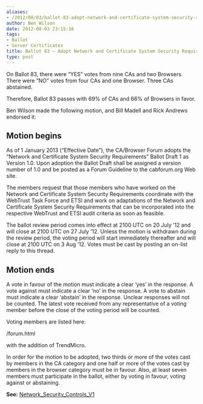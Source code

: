```yaml
---
aliases:
- /2012/08/03/ballot-83-adopt-network-and-certificate-system-security-requirements/
author: Ben Wilson
date: 2012-08-03 23:15:16
tags:
- Ballot
- Server Certificates
title: Ballot 83 – Adopt Network and Certificate System Security Requirements
type: post
---
```


On Ballot 83, there were “YES” votes from nine CAs and two Browsers. There were “NO” votes from four CAs and one Browser. Three CAs abstained.

Therefore, Ballot 83 passes with 69% of CAs and 66% of Browsers in favor.

Ben Wilson made the following motion, and Bill Madell and Rick Andrews endorsed it:

## Motion begins

As of 1 January 2013 (“Effective Date”), the CA/Browser Forum adopts the “Network and Certificate System Security Requirements” Ballot Draft 1 as Version 1.0. Upon adoption the Ballot Draft shall be assigned a version number of 1.0 and be posted as a Forum Guideline to the cabforum.org Web site.

The members request that those members who have worked on the Network and Certificate System Security Requirements coordinate with the WebTrust Task Force and ETSI and work on adaptations of the Network and Certificate System Security Requirements that can be incorporated into the respective WebTrust and ETSI audit criteria as soon as feasible.

The ballot review period comes into effect at 2100 UTC on 20 July ’12 and will close at 2100 UTC on 27 July ’12. Unless the motion is withdrawn during the review period, the voting period will start immediately thereafter and will close at 2100 UTC on 3 Aug ’12. Votes must be cast by posting an on-list reply to this thread.

## Motion ends

A vote in favour of the motion must indicate a clear ‘yes’ in the response. A vote against must indicate a clear ‘no’ in the response. A vote to abstain must indicate a clear ‘abstain’ in the response. Unclear responses will not be counted. The latest vote received from any representative of a voting member before the close of the voting period will be counted.

Voting members are listed here:

/forum.html

with the addition of TrendMicro.

In order for the motion to be adopted, two thirds or more of the votes cast by members in the CA category and one half or more of the votes cast by members in the browser category must be in favour. Also, at least seven members must participate in the ballot, either by voting in favour, voting against or abstaining.

**See:** [Network_Security_Controls_V1][1]  

[1]: /uploads/Network_Security_Controls_V1.pdf